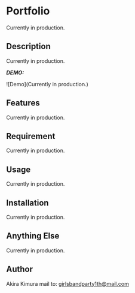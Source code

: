 # Portfolio

Currently in production.

## Description

Currently in production.

***DEMO:***

![Demo](Currently in production.)

## Features

Currently in production.

## Requirement

Currently in production.

## Usage

Currently in production.

## Installation

Currently in production.

## Anything Else

Currently in production.

## Author
 
Akira Kimura
mail to: girlsbandparty1th@mail.com